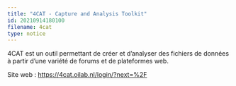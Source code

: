 ```yaml
---
title: "4CAT - Capture and Analysis Toolkit"
id: 20210914180100
filename: 4cat
type: notice
---
```


4CAT est un outil permettant de créer et d’analyser des fichiers de données à partir d’une variété de forums et de plateformes web.

Site web : <https://4cat.oilab.nl/login/?next=%2F>

